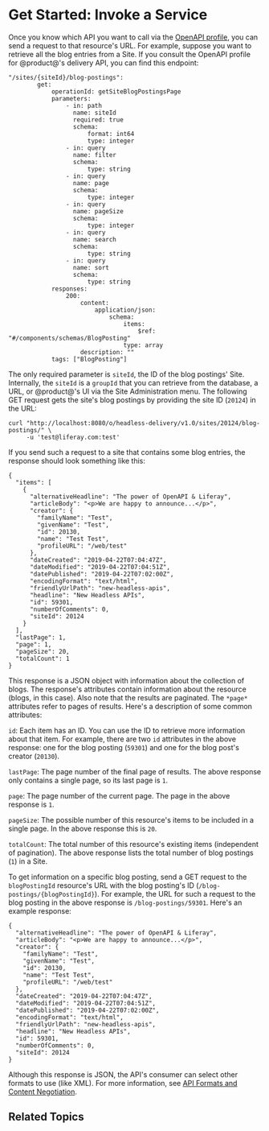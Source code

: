 # Get Started: Invoke a Service [](id=get-started-invoke-a-service)

Once you know which API you want to call via the 
[OpenAPI profile](/develop/tutorials/-/knowledge_base/7-1/get-started-discover-the-api), 
you can send a request to that resource's URL. For example, suppose you want to 
retrieve all the blog entries from a Site. If you consult the OpenAPI profile 
for @product@'s delivery API, you can find this endpoint: 

    "/sites/{siteId}/blog-postings":
            get:
                operationId: getSiteBlogPostingsPage
                parameters:
                    - in: path
                      name: siteId
                      required: true
                      schema:
                          format: int64
                          type: integer
                    - in: query
                      name: filter
                      schema:
                          type: string
                    - in: query
                      name: page
                      schema:
                          type: integer
                    - in: query
                      name: pageSize
                      schema:
                          type: integer
                    - in: query
                      name: search
                      schema:
                          type: string
                    - in: query
                      name: sort
                      schema:
                          type: string
                responses:
                    200:
                        content:
                            application/json:
                                schema:
                                    items:
                                        $ref: "#/components/schemas/BlogPosting"
                                    type: array
                        description: ""
                tags: ["BlogPosting"]

The only required parameter is `siteId`, the ID of the blog postings' Site. 
Internally, the `siteId` is a `groupId` that you can retrieve from the database, 
a URL, or @product@'s UI via the Site Administration menu. The following GET 
request gets the site's blog postings by providing the site ID (`20124`) in the 
URL: 

    curl "http://localhost:8080/o/headless-delivery/v1.0/sites/20124/blog-postings/" \
         -u 'test@liferay.com:test'

If you send such a request to a site that contains some blog entries, the 
response should look something like this: 

    {
      "items": [
        {
          "alternativeHeadline": "The power of OpenAPI & Liferay",
          "articleBody": "<p>We are happy to announce...</p>",
          "creator": {
            "familyName": "Test",
            "givenName": "Test",
            "id": 20130,
            "name": "Test Test",
            "profileURL": "/web/test"
          },
          "dateCreated": "2019-04-22T07:04:47Z",
          "dateModified": "2019-04-22T07:04:51Z",
          "datePublished": "2019-04-22T07:02:00Z",
          "encodingFormat": "text/html",
          "friendlyUrlPath": "new-headless-apis",
          "headline": "New Headless APIs",
          "id": 59301,
          "numberOfComments": 0,
          "siteId": 20124
        }
      ],
      "lastPage": 1,
      "page": 1,
      "pageSize": 20,
      "totalCount": 1
    }
    
This response is a JSON object with information about the collection of blogs. 
The response's attributes contain information about the resource (blogs, in this 
case). Also note that the results are paginated. The `*page*` attributes refer 
to pages of results. Here's a description of some common attributes: 

`id`: Each item has an ID. You can use the ID to retrieve more information about 
that item. For example, there are two `id` attributes in the above response: one 
for the blog posting (`59301`) and one for the blog post's creator (`20130`). 

`lastPage`: The page number of the final page of results. The above response 
only contains a single page, so its last page is `1`. 

`page`: The page number of the current page. The page in the above response is 
`1`. 

`pageSize`: The possible number of this resource's items to be included in a 
single page. In the above response this is `20`. 

`totalCount`: The total number of this resource's existing items (independent of 
pagination). The above response lists the total number of blog postings (`1`) in 
a Site. 

To get information on a specific blog posting, send a GET request to the 
`blogPostingId` resource's URL with the blog posting's ID 
(`/blog-postings/{blogPostingId}`). For example, the URL for such a request to 
the blog posting in the above response is `/blog-postings/59301`. Here's an 
example response: 

    {
      "alternativeHeadline": "The power of OpenAPI & Liferay",
      "articleBody": "<p>We are happy to announce...</p>",
      "creator": {
        "familyName": "Test",
        "givenName": "Test",
        "id": 20130,
        "name": "Test Test",
        "profileURL": "/web/test"
      },
      "dateCreated": "2019-04-22T07:04:47Z",
      "dateModified": "2019-04-22T07:04:51Z",
      "datePublished": "2019-04-22T07:02:00Z",
      "encodingFormat": "text/html",
      "friendlyUrlPath": "new-headless-apis",
      "headline": "New Headless APIs",
      "id": 59301,
      "numberOfComments": 0,
      "siteId": 20124
    }

Although this response is JSON, the API's consumer can select other formats to 
use (like XML). For more information, see 
[API Formats and Content Negotiation](liferay.com). 

## Related Topics [](id=related-topics)

